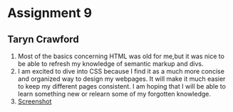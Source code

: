 # Assignment 9
## Taryn Crawford
1. Most of the basics concerning HTML was old for me,but it was nice to be able to refresh my knowledge of semantic markup and divs.
2. I am excited to dive into CSS because I find it as a much more concise and organized way to design my webpages. It will make it much easier to keep my different pages consistent. I am hoping that I will be able to learn something new or relearn some of my forgotten knowledge.
3. [Screenshot](./images/assignment-09-screenshot.jpg)